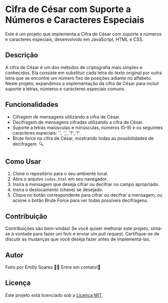 # Cifra de César com Suporte a Números e Caracteres Especiais

Este é um projeto que implementa a Cifra de César com suporte a números e caracteres especiais, desenvolvido em JavaScript, HTML e CSS.

## Descrição

A cifra de César é um dos métodos de criptografia mais simples e conhecidos. Ela consiste em substituir cada letra do texto original por outra letra que se encontre um número fixo de posições adiante no alfabeto. Neste projeto, expandimos a implementação da cifra de César para incluir suporte a letras, números e caracteres especiais comuns.

## Funcionalidades

- Cifragem de mensagens utilizando a cifra de César.
- Decifragem de mensagens cifradas utilizando a cifra de César.
- Suporte a letras maiúsculas e minúsculas, números (0-9) e os seguintes caracteres especiais: '.', ',', '?', '!'.
- Brute force na cifra de César, mostrando todas as possibilidades de decifragem. 🔍

## Como Usar

1. Clone o repositório para o seu ambiente local.
2. Abra o arquivo `index.html` em seu navegador.
3. Insira a mensagem que deseja cifrar ou decifrar no campo apropriado.
4. Insira o deslocamento (chave) se desejado.
5. Clique no botão correspondente para cifrar ou decifrar a mensagem, ou acione o botão Brute Force para ver todas possíveis decifragens.

## Contribuição

Contribuições são bem-vindas! Se você quiser melhorar este projeto, sinta-se à vontade para fazer um fork e enviar um pull request. Certifique-se de discutir as mudanças que você deseja fazer antes de implementá-las.

## Autor

Feito por Emilly Soares 👋🏽 Entre em contato!🚀

## Licença

Este projeto está licenciado sob a [Licença MIT](https://opensource.org/licenses/MIT).
